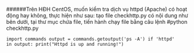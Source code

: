 ######Trên HĐH CentOS, muốn kiểm tra dịch vụ httpd (Apache) có hoạt động hay không, thực hiện như sau: tạo file checkhttp.py có nội dung như bên dưới, tại thư mục chứa file, tiến hành chạy file bằng câu lệnh #python checkhttp.py

<code>import commands
output = commands.getoutput('ps -A')
if 'httpd' in output:
        print("Httpd is up and running!")</code>
